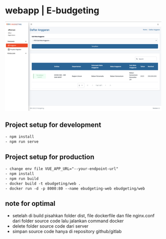 # webapp | E-budgeting

![Example](example1.png)

## Project setup for development
```
- npm install
- npm run serve

```

## Project setup for production
```
- change env file VUE_APP_URL="--your-endpoint-url"
- npm install
- npm run build
- docker build -t ebudgeting/web .
- docker run -d -p 8000:80 --name ebudgeting-web ebudgeting/web

```
## note for optimal
- setelah di build pisahkan folder dist, file dockerfile dan file nginx.conf dari folder source code lalu jalankan command docker
- delete folder source code dari server
- simpan source code hanya di repository github/gitlab
